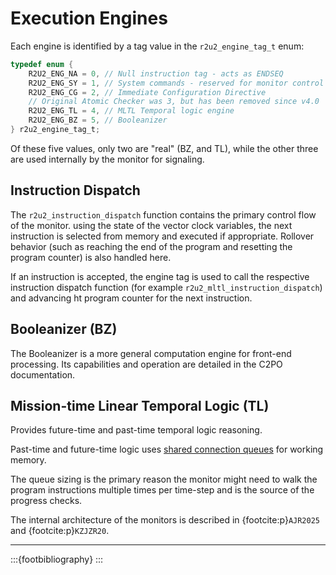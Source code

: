 # Execution Engines

Each engine is identified by a tag value in the `r2u2_engine_tag_t` enum:

```C
typedef enum {
    R2U2_ENG_NA = 0, // Null instruction tag - acts as ENDSEQ
    R2U2_ENG_SY = 1, // System commands - reserved for monitor control
    R2U2_ENG_CG = 2, // Immediate Configuration Directive
    // Original Atomic Checker was 3, but has been removed since v4.0
    R2U2_ENG_TL = 4, // MLTL Temporal logic engine
    R2U2_ENG_BZ = 5, // Booleanizer
} r2u2_engine_tag_t;
```

Of these five values, only two are "real" (BZ, and TL), while the other three are used internally by the monitor for signaling.

## Instruction Dispatch

The `r2u2_instruction_dispatch` function contains the primary control flow of the monitor.
using the state of the vector clock variables, the next instruction is selected from memory and executed if appropriate.
Rollover behavior (such as reaching the end of the program and resetting the program counter) is also handled here.

If an instruction is accepted, the engine tag is used to call the respective instruction dispatch function (for example `r2u2_mltl_instruction_dispatch`) and advancing ht program counter for the next instruction.

## Booleanizer (BZ)

The Booleanizer is a more general computation engine for front-end processing.
Its capabilities and operation are detailed in the C2PO documentation.

## Mission-time Linear Temporal Logic (TL)

Provides future-time and past-time temporal logic reasoning.

Past-time and future-time logic uses [shared connection queues](./memory.md#shared-connection-queue) for working memory.

The queue sizing is the primary reason the monitor might need to walk the program instructions multiple times per time-step and is the source of the progress checks.

The internal architecture of the monitors is described in {footcite:p}`AJR2025` and {footcite:p}`KZJZR20`.

---

:::{footbibliography}
:::
